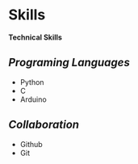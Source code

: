 # Skills

**Technical Skills**

## _Programing Languages_
- Python
- C
- Arduino

## _Collaboration_
- Github
- Git
